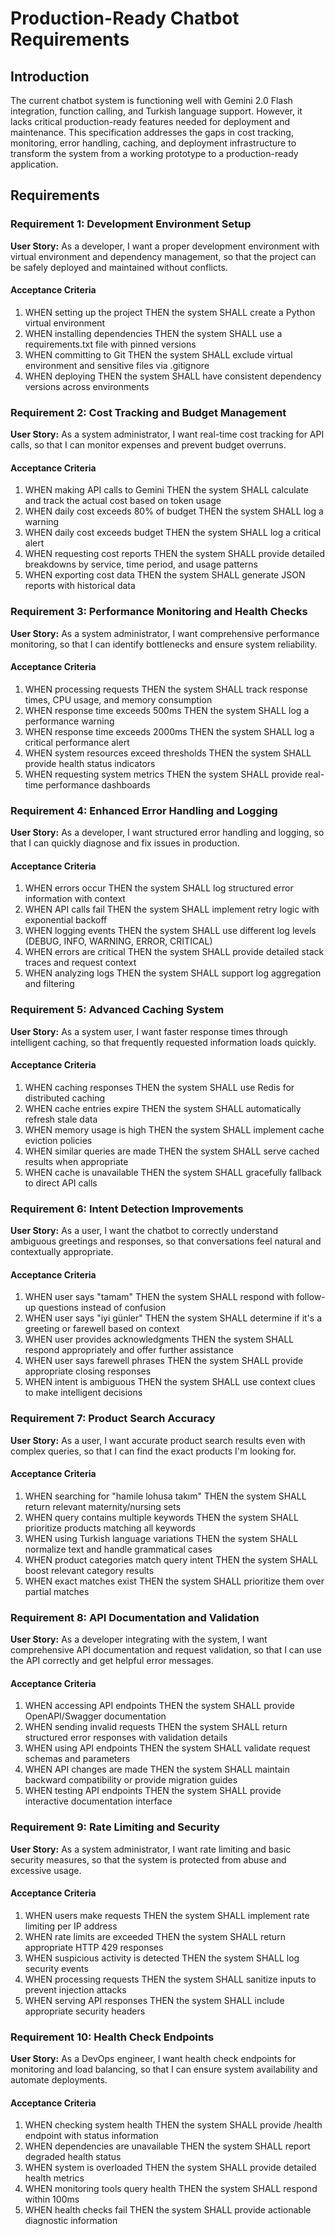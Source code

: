 # Production-Ready Chatbot Requirements

## Introduction

The current chatbot system is functioning well with Gemini 2.0 Flash integration, function calling, and Turkish language support. However, it lacks critical production-ready features needed for deployment and maintenance. This specification addresses the gaps in cost tracking, monitoring, error handling, caching, and deployment infrastructure to transform the system from a working prototype to a production-ready application.

## Requirements

### Requirement 1: Development Environment Setup

**User Story:** As a developer, I want a proper development environment with virtual environment and dependency management, so that the project can be safely deployed and maintained without conflicts.

#### Acceptance Criteria

1. WHEN setting up the project THEN the system SHALL create a Python virtual environment
2. WHEN installing dependencies THEN the system SHALL use a requirements.txt file with pinned versions
3. WHEN committing to Git THEN the system SHALL exclude virtual environment and sensitive files via .gitignore
4. WHEN deploying THEN the system SHALL have consistent dependency versions across environments

### Requirement 2: Cost Tracking and Budget Management

**User Story:** As a system administrator, I want real-time cost tracking for API calls, so that I can monitor expenses and prevent budget overruns.

#### Acceptance Criteria

1. WHEN making API calls to Gemini THEN the system SHALL calculate and track the actual cost based on token usage
2. WHEN daily cost exceeds 80% of budget THEN the system SHALL log a warning
3. WHEN daily cost exceeds budget THEN the system SHALL log a critical alert
4. WHEN requesting cost reports THEN the system SHALL provide detailed breakdowns by service, time period, and usage patterns
5. WHEN exporting cost data THEN the system SHALL generate JSON reports with historical data

### Requirement 3: Performance Monitoring and Health Checks

**User Story:** As a system administrator, I want comprehensive performance monitoring, so that I can identify bottlenecks and ensure system reliability.

#### Acceptance Criteria

1. WHEN processing requests THEN the system SHALL track response times, CPU usage, and memory consumption
2. WHEN response time exceeds 500ms THEN the system SHALL log a performance warning
3. WHEN response time exceeds 2000ms THEN the system SHALL log a critical performance alert
4. WHEN system resources exceed thresholds THEN the system SHALL provide health status indicators
5. WHEN requesting system metrics THEN the system SHALL provide real-time performance dashboards

### Requirement 4: Enhanced Error Handling and Logging

**User Story:** As a developer, I want structured error handling and logging, so that I can quickly diagnose and fix issues in production.

#### Acceptance Criteria

1. WHEN errors occur THEN the system SHALL log structured error information with context
2. WHEN API calls fail THEN the system SHALL implement retry logic with exponential backoff
3. WHEN logging events THEN the system SHALL use different log levels (DEBUG, INFO, WARNING, ERROR, CRITICAL)
4. WHEN errors are critical THEN the system SHALL provide detailed stack traces and request context
5. WHEN analyzing logs THEN the system SHALL support log aggregation and filtering

### Requirement 5: Advanced Caching System

**User Story:** As a system user, I want faster response times through intelligent caching, so that frequently requested information loads quickly.

#### Acceptance Criteria

1. WHEN caching responses THEN the system SHALL use Redis for distributed caching
2. WHEN cache entries expire THEN the system SHALL automatically refresh stale data
3. WHEN memory usage is high THEN the system SHALL implement cache eviction policies
4. WHEN similar queries are made THEN the system SHALL serve cached results when appropriate
5. WHEN cache is unavailable THEN the system SHALL gracefully fallback to direct API calls

### Requirement 6: Intent Detection Improvements

**User Story:** As a user, I want the chatbot to correctly understand ambiguous greetings and responses, so that conversations feel natural and contextually appropriate.

#### Acceptance Criteria

1. WHEN user says "tamam" THEN the system SHALL respond with follow-up questions instead of confusion
2. WHEN user says "iyi günler" THEN the system SHALL determine if it's a greeting or farewell based on context
3. WHEN user provides acknowledgments THEN the system SHALL respond appropriately and offer further assistance
4. WHEN user says farewell phrases THEN the system SHALL provide appropriate closing responses
5. WHEN intent is ambiguous THEN the system SHALL use context clues to make intelligent decisions

### Requirement 7: Product Search Accuracy

**User Story:** As a user, I want accurate product search results even with complex queries, so that I can find the exact products I'm looking for.

#### Acceptance Criteria

1. WHEN searching for "hamile lohusa takım" THEN the system SHALL return relevant maternity/nursing sets
2. WHEN query contains multiple keywords THEN the system SHALL prioritize products matching all keywords
3. WHEN using Turkish language variations THEN the system SHALL normalize text and handle grammatical cases
4. WHEN product categories match query intent THEN the system SHALL boost relevant category results
5. WHEN exact matches exist THEN the system SHALL prioritize them over partial matches

### Requirement 8: API Documentation and Validation

**User Story:** As a developer integrating with the system, I want comprehensive API documentation and request validation, so that I can use the API correctly and get helpful error messages.

#### Acceptance Criteria

1. WHEN accessing API endpoints THEN the system SHALL provide OpenAPI/Swagger documentation
2. WHEN sending invalid requests THEN the system SHALL return structured error responses with validation details
3. WHEN using API endpoints THEN the system SHALL validate request schemas and parameters
4. WHEN API changes are made THEN the system SHALL maintain backward compatibility or provide migration guides
5. WHEN testing API endpoints THEN the system SHALL provide interactive documentation interface

### Requirement 9: Rate Limiting and Security

**User Story:** As a system administrator, I want rate limiting and basic security measures, so that the system is protected from abuse and excessive usage.

#### Acceptance Criteria

1. WHEN users make requests THEN the system SHALL implement rate limiting per IP address
2. WHEN rate limits are exceeded THEN the system SHALL return appropriate HTTP 429 responses
3. WHEN suspicious activity is detected THEN the system SHALL log security events
4. WHEN processing requests THEN the system SHALL sanitize inputs to prevent injection attacks
5. WHEN serving API responses THEN the system SHALL include appropriate security headers

### Requirement 10: Health Check Endpoints

**User Story:** As a DevOps engineer, I want health check endpoints for monitoring and load balancing, so that I can ensure system availability and automate deployments.

#### Acceptance Criteria

1. WHEN checking system health THEN the system SHALL provide /health endpoint with status information
2. WHEN dependencies are unavailable THEN the system SHALL report degraded health status
3. WHEN system is overloaded THEN the system SHALL provide detailed health metrics
4. WHEN monitoring tools query health THEN the system SHALL respond within 100ms
5. WHEN health checks fail THEN the system SHALL provide actionable diagnostic information
